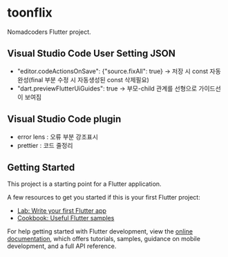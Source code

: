 # toonflix

Nomadcoders Flutter project.

## Visual Studio Code User Setting JSON
- "editor.codeActionsOnSave": {"source.fixAll": true} -> 저장 시 const 자동완성(final 부분 수정 시 자동생성된 const 삭제필요)
- "dart.previewFlutterUiGuides": true -> 부모-child 관계를 선형으로 가이드선이 보여짐

## Visual Studio Code plugin
- error lens : 오류 부분 강조표시
- prettier : 코드 줄정리

## Getting Started

This project is a starting point for a Flutter application.

A few resources to get you started if this is your first Flutter project:

- [Lab: Write your first Flutter app](https://docs.flutter.dev/get-started/codelab)
- [Cookbook: Useful Flutter samples](https://docs.flutter.dev/cookbook)

For help getting started with Flutter development, view the
[online documentation](https://docs.flutter.dev/), which offers tutorials,
samples, guidance on mobile development, and a full API reference.
